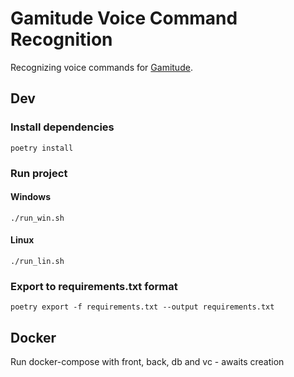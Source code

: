 # Gamitude Voice Command Recognition

Recognizing voice commands for [Gamitude](https://gamitude.rocks/ "Gamitude production version").

## Dev

### Install dependencies

`poetry install`

### Run project

#### Windows

`./run_win.sh`

#### Linux

`./run_lin.sh`

### Export to requirements.txt format

`poetry export -f requirements.txt --output requirements.txt`

## Docker

Run docker-compose with front, back, db and vc - awaits creation
